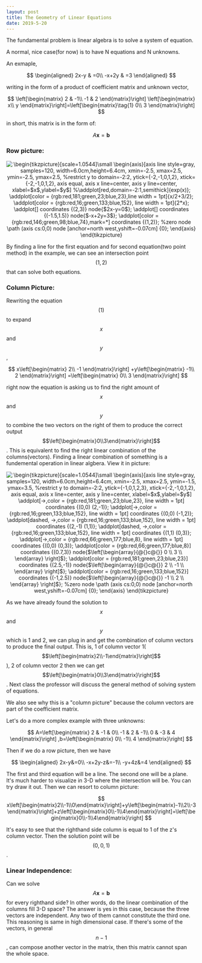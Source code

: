 ```yaml
---
layout: post
title: The Geometry of Linear Equations
date: 2019-5-20
---
```




The fundamental problem is linear algebra is to solve a system of equation. 

A normal, nice case(for now) is to have N equations and N unknowns. 

An exmaple, 

$$
\begin{aligned}
2x-y & =0\\
-x+2y & =3
\end{aligned}
$$

writing in the form of a product of coefficient matrix and unknown vector, 

$$
\left[\begin{matrix}
2 & -1\\
-1 & 2
\end{matrix}\right]
\left[\begin{matrix}
x\\
y
\end{matrix}\right]=\left[\begin{matrix}\tag{1}
0\\
3
\end{matrix}\right]
$$

in short, this matrix is in the form of:

$$
A\mathbf{x}=\mathbf{b}
$$

### Row picture: 

<p align="center" style="text-align: center;"><img align="center" src="https://tex.s2cms.ru/svg/%5Cbegin%7Btikzpicture%7D%5Bscale%3D1.0544%5D%5Csmall%0A%5Cbegin%7Baxis%7D%5Baxis%20line%20style%3Dgray%2C%0A%09samples%3D120%2C%0A%09width%3D6.0cm%2Cheight%3D6.4cm%2C%0A%09xmin%3D-2.5%2C%20xmax%3D2.5%2C%0A%09ymin%3D-2.5%2C%20ymax%3D2.5%2C%0A%09%25restrict%20y%20to%20domain%3D-2%3A2%2C%0A%09ytick%3D%7B-2%2C-1%2C0%2C1%2C2%7D%2C%0A%09xtick%3D%7B-2%2C-1%2C0%2C1%2C2%7D%2C%0A%09axis%20equal%2C%0A%09axis%20x%20line%3Dcenter%2C%0A%09axis%20y%20line%3Dcenter%2C%0A%09xlabel%3D%24x%24%2Cylabel%3D%24y%24%5D%0A%25%5Caddplot%5Bred%2Cdomain%3D-2%3A1%2Csemithick%5D%7Bexp(x)%7D%3B%0A%5Caddplot%5Bcolor%20%3D%20%7Brgb%3Ared%2C181%3Bgreen%2C23%3Bblue%2C23%7D%2Cline%20width%20%3D%201pt%5D%7Bx%2F2%2B3%2F2%7D%3B%0A%5Caddplot%5Bcolor%20%3D%20%7Brgb%3Ared%2C16%3Bgreen%2C133%3Bblue%2C152%7D%2C%20line%20width%20%3D%201pt%5D%7B2*x%7D%3B%0A%5Caddplot%5B%5D%20coordinates%20%7B(2%2C3)%7D%20node%7B%242x-y%3D0%24%7D%3B%0A%5Caddplot%5B%5D%20coordinates%20%7B(-1.5%2C1.5)%7D%20node%7B%24-x%2B2y%3D3%24%7D%3B%0A%5Caddplot%5Bcolor%20%3D%20%7Brgb%3Ared%2C146%3Bgreen%2C98%3Bblue%2C74%7D%2Cmark%3D*%5D%20coordinates%20%7B(1%2C2)%7D%3B%0A%25zero%20node%0A%5Cpath%20(axis%20cs%3A0%2C0)%20node%20%5Banchor%3Dnorth%20west%2Cyshift%3D-0.07cm%5D%20%7B0%7D%3B%0A%5Cend%7Baxis%7D%0A%5Cend%7Btikzpicture%7D" alt="\begin{tikzpicture}[scale=1.0544]\small
\begin{axis}[axis line style=gray,
	samples=120,
	width=6.0cm,height=6.4cm,
	xmin=-2.5, xmax=2.5,
	ymin=-2.5, ymax=2.5,
	%restrict y to domain=-2:2,
	ytick={-2,-1,0,1,2},
	xtick={-2,-1,0,1,2},
	axis equal,
	axis x line=center,
	axis y line=center,
	xlabel=$x$,ylabel=$y$]
%\addplot[red,domain=-2:1,semithick]{exp(x)};
\addplot[color = {rgb:red,181;green,23;blue,23},line width = 1pt]{x/2+3/2};
\addplot[color = {rgb:red,16;green,133;blue,152}, line width = 1pt]{2*x};
\addplot[] coordinates {(2,3)} node{$2x-y=0$};
\addplot[] coordinates {(-1.5,1.5)} node{$-x+2y=3$};
\addplot[color = {rgb:red,146;green,98;blue,74},mark=*] coordinates {(1,2)};
%zero node
\path (axis cs:0,0) node [anchor=north west,yshift=-0.07cm] {0};
\end{axis}
\end{tikzpicture}" /></p>

By finding a line for the first equation and for second equation(two point method) in the example, we can see an intersection point $$(1,2)$$ that can solve both equations.  

### Column Picture:

Rewriting the equation $$(1)$$ to expand $$x$$ and $$y$$, 


$$
x\left[\begin{matrix}
2\\
-1
\end{matrix}\right] +y\left[\begin{matrix}
-1\\
2
\end{matrix}\right] =\left[\begin{matrix}
0\\
3
\end{matrix}\right]
$$


right now the equation is asking us to find the right amount of $$x$$ and $$y$$ to combine the two vectors on the right of them to produce the correct output $$\left[\begin{matrix}0\\3\end{matrix}\right]$$. This is equivalent to find the right linear combination of the columns(vectors). Finding a linear combination of something is a fundemental operation in linear algbera. View it in picture:

<p align="center" style="text-align: center;"><img align="center" src="https://tex.s2cms.ru/svg/%5Cbegin%7Btikzpicture%7D%5Bscale%3D1.0544%5D%5Csmall%0A%5Cbegin%7Baxis%7D%5Baxis%20line%20style%3Dgray%2C%0A%09samples%3D120%2C%0A%09width%3D6.0cm%2Cheight%3D6.4cm%2C%0A%09xmin%3D-2.5%2C%20xmax%3D2.5%2C%0A%09ymin%3D-1.5%2C%20ymax%3D3.5%2C%0A%09%25restrict%20y%20to%20domain%3D-2%3A2%2C%0A%09ytick%3D%7B-1%2C0%2C1%2C2%2C3%7D%2C%0A%09xtick%3D%7B-2%2C-1%2C0%2C1%2C2%7D%2C%0A%09axis%20equal%2C%0A%09axis%20x%20line%3Dcenter%2C%0A%09axis%20y%20line%3Dcenter%2C%0A%09xlabel%3D%24x%24%2Cylabel%3D%24y%24%5D%0A%5Caddplot%5B-%3E%2Ccolor%20%3D%20%7Brgb%3Ared%2C181%3Bgreen%2C23%3Bblue%2C23%7D%2C%20line%20width%20%3D%201pt%5D%20coordinates%0A%20%20%20%20%20%20%20%20%20%20%20%7B(0%2C0)%20(2%2C-1)%7D%3B%0A%5Caddplot%5B-%3E%2Ccolor%20%3D%20%7Brgb%3Ared%2C16%3Bgreen%2C133%3Bblue%2C152%7D%2C%20line%20width%20%3D%201pt%5D%20coordinates%20%7B(0%2C0)%20(-1%2C2)%7D%3B%0A%5Caddplot%5Bdashed%2C%20-%3E%2Ccolor%20%3D%20%7Brgb%3Ared%2C16%3Bgreen%2C133%3Bblue%2C152%7D%2C%20line%20width%20%3D%201pt%5D%20coordinates%20%7B(2%2C-1)%20(1%2C1)%7D%3B%0A%5Caddplot%5Bdashed%2C%20-%3E%2Ccolor%20%3D%20%7Brgb%3Ared%2C16%3Bgreen%2C133%3Bblue%2C152%7D%2C%20line%20width%20%3D%201pt%5D%20coordinates%20%7B(1%2C1)%20(0%2C3)%7D%3B%0A%5Caddplot%5B-%3E%2Ccolor%20%3D%20%7Brgb%3Ared%2C66%3Bgreen%2C177%3Bblue%2C8%7D%2C%20line%20width%20%3D%201pt%5D%20coordinates%20%7B(0%2C0)%20(0%2C3)%7D%3B%0A%5Caddplot%5Bcolor%20%3D%20%7Brgb%3Ared%2C66%3Bgreen%2C177%3Bblue%2C8%7D%5D%20coordinates%20%7B(0.7%2C3)%7D%20node%7B%24%5Cleft%5B%5Cbegin%7Barray%7D%7B%40%7B%7Dc%40%7B%7D%7D%0A%20%20%20%200%20%5C%5C%0A%20%20%20%203%20%5C%5C%0A%20%20%20%20%5Cend%7Barray%7D%20%5Cright%5D%24%7D%3B%0A%5Caddplot%5Bcolor%20%3D%20%7Brgb%3Ared%2C181%3Bgreen%2C23%3Bblue%2C23%7D%5D%20coordinates%20%7B(2.5%2C-1)%7D%20node%7B%24%5Cleft%5B%5Cbegin%7Barray%7D%7B%40%7B%7Dc%40%7B%7D%7D%0A%20%20%20%202%20%5C%5C%0A%20%20%20%20-1%20%5C%5C%0A%20%20%20%20%5Cend%7Barray%7D%20%5Cright%5D%24%7D%3B%0A%5Caddplot%5Bcolor%20%3D%20%7Brgb%3Ared%2C16%3Bgreen%2C133%3Bblue%2C152%7D%5D%20coordinates%20%7B(-1%2C2.5)%7D%20node%7B%24%5Cleft%5B%5Cbegin%7Barray%7D%7B%40%7B%7Dc%40%7B%7D%7D%0A%20%20%20%20-1%20%5C%5C%0A%20%20%20%202%20%5C%5C%0A%20%20%20%20%5Cend%7Barray%7D%20%5Cright%5D%24%7D%3B%0A%25zero%20node%0A%5Cpath%20(axis%20cs%3A0%2C0)%20node%20%5Banchor%3Dnorth%20west%2Cyshift%3D-0.07cm%5D%20%7B0%7D%3B%0A%5Cend%7Baxis%7D%0A%5Cend%7Btikzpicture%7D" alt="\begin{tikzpicture}[scale=1.0544]\small
\begin{axis}[axis line style=gray,
	samples=120,
	width=6.0cm,height=6.4cm,
	xmin=-2.5, xmax=2.5,
	ymin=-1.5, ymax=3.5,
	%restrict y to domain=-2:2,
	ytick={-1,0,1,2,3},
	xtick={-2,-1,0,1,2},
	axis equal,
	axis x line=center,
	axis y line=center,
	xlabel=$x$,ylabel=$y$]
\addplot[-&gt;,color = {rgb:red,181;green,23;blue,23}, line width = 1pt] coordinates
           {(0,0) (2,-1)};
\addplot[-&gt;,color = {rgb:red,16;green,133;blue,152}, line width = 1pt] coordinates {(0,0) (-1,2)};
\addplot[dashed, -&gt;,color = {rgb:red,16;green,133;blue,152}, line width = 1pt] coordinates {(2,-1) (1,1)};
\addplot[dashed, -&gt;,color = {rgb:red,16;green,133;blue,152}, line width = 1pt] coordinates {(1,1) (0,3)};
\addplot[-&gt;,color = {rgb:red,66;green,177;blue,8}, line width = 1pt] coordinates {(0,0) (0,3)};
\addplot[color = {rgb:red,66;green,177;blue,8}] coordinates {(0.7,3)} node{$\left[\begin{array}{@{}c@{}}
    0 \\
    3 \\
    \end{array} \right]$};
\addplot[color = {rgb:red,181;green,23;blue,23}] coordinates {(2.5,-1)} node{$\left[\begin{array}{@{}c@{}}
    2 \\
    -1 \\
    \end{array} \right]$};
\addplot[color = {rgb:red,16;green,133;blue,152}] coordinates {(-1,2.5)} node{$\left[\begin{array}{@{}c@{}}
    -1 \\
    2 \\
    \end{array} \right]$};
%zero node
\path (axis cs:0,0) node [anchor=north west,yshift=-0.07cm] {0};
\end{axis}
\end{tikzpicture}" /></p>


As we have already found the solution to $$x$$ and $$y$$ which is 1 and 2, we can plug in and get the combination of column vectors to produce the final output. This is, 1 of column vector 1($$\left[\begin{matrix}2\\-1\end{matrix}\right]$$), 2 of column vector 2 then we can get $$\left[\begin{matrix}0\\3\end{matrix}\right]$$. Next class the professor will discuss the general method of solving system of equations.

We also see why this is a "column picture" because the column vectors are part of the coefficient matrix. 

Let's do a more complex example with three unknowns:

$$
A=\left[\begin{matrix}
2 & -1 & 0\\
-1 & 2 & -1\\
0 & -3 & 4
\end{matrix}\right] ,b=\left[\begin{matrix}
0\\
-1\\
4
\end{matrix}\right]
$$

Then if we do a row picture, then we have 


$$
\begin{aligned}
2x-y&=0\\
-x+2y-z&=-1\\
-y+4z&=4
\end{aligned}
$$


The first and third equation will be a line. The second one will be a plane. It's much harder to visualize in 3-D where the intersection will be. You can try draw it out. Then we can resort to column picture:


$$
x\left[\begin{matrix}2\\-1\\0\end{matrix}\right]+y\left[\begin{matrix}-1\\2\\-3\end{matrix}\right]+z\left[\begin{matrix}0\\-1\\4\end{matrix}\right]=\left[\begin{matrix}0\\-1\\4\end{matrix}\right]
$$


It's easy to see that the righthand side column is equal to 1 of the z's column vector. Then the solution point will be $$(0,0,1)$$. 

### Linear Independence:

Can we solve $$A\mathbf{x}=\mathbf{b}$$ for every righthand side? In other words, do the linear combination of the columns fill 3-D space? The answer is yes in this case, because the three vectors are independent. Any two of them cannot constitute the third one. This reasoning is same in high dimensional case. If there's some of the vectors, in general $$n-1$$, can compose another vector in the matrix, then this matrix cannot span the whole space.






